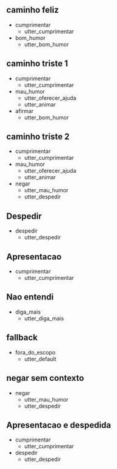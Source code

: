 ## caminho feliz
* cumprimentar
    - utter_cumprimentar
* bom_humor
    - utter_bom_humor

## caminho triste 1
* cumprimentar
    - utter_cumprimentar
* mau_humor
    - utter_oferecer_ajuda
    - utter_animar
* afirmar
    - utter_bom_humor

## caminho triste 2
* cumprimentar
    - utter_cumprimentar
* mau_humor
    - utter_oferecer_ajuda
    - utter_animar
* negar
    - utter_mau_humor
    - utter_despedir


## Despedir
* despedir
    - utter_despedir    

## Apresentacao
* cumprimentar
    - utter_cumprimentar

## Nao entendi
* diga_mais
    - utter_diga_mais  

## fallback
* fora_do_escopo
    - utter_default

## negar sem contexto
* negar
    - utter_mau_humor
    - utter_despedir

## Apresentacao e despedida
* cumprimentar
    - utter_cumprimentar
* despedir
    - utter_despedir
